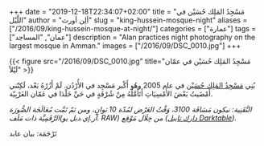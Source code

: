 +++
date = "2019-12-18T22:34:07+02:00"
title = "مَسْجِدُ المَلِك حُسَيْن في اللَّيْل"
author = "ألِن أورث"
slug = "king-hussein-mosque-night"
aliases = ["/2016/09/king-hussein-mosque-at-night/"]
categories = ["عمارة"]
tags = ["عمان", "المساجد"]
description = "Alan practices night photography on the largest mosque in Amman."
images = ["/2016/09/DSC_0010.jpg"]
+++

{{< figure src="/2016/09/DSC_0010.jpg" title="مَسْجِدُ المَلِك حُسَيْن في عمّان لَيْلاً" >}}

بُنِي [مَسْجِدُ المَلِك حُسَيْن](https://ar.wikipedia.org/wiki/%D9%85%D8%B3%D8%AC%D8%AF_%D8%A7%D9%84%D9%85%D9%84%D9%83_%D8%A7%D9%84%D8%AD%D8%B3%D9%8A%D9%86) في عام 2005 وهُو أَكْبر مَسْجِد في الأُرْدُن. لَمْ أَزُرْهُ بَعْد، لَكِنّني أَمْضَيتُ بَعْضَ الأُمْسِيَاتِ أَتَأَمَّلُهُ مِنْ شُرْفَةٍ في حَيِّ خَلْدَا في عَمّان الغَرْبِيّة.

<!--more-->

*التَّقَنِية: نيكون مَسَافَة 3100، وَقْتُ العَرْض لمُدّة 10 ثوانٍ، ومن ثمّ تَمَّت مُعَالَجَة الصُّورَة الرَّقَمِيَّة ذات مَلَف(آر.إي.دبل يو. RAW) من خِلَال مَوْقِع ([دارك تايبل Darktable](https://www.darktable.org/)).*

تَرْجَمَة: بيان عابد
